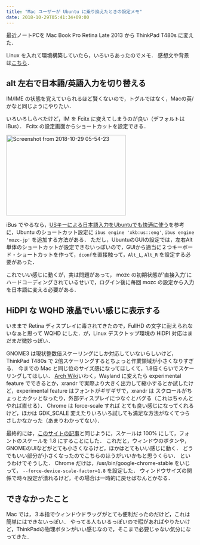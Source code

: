 ```yaml
---
title: "Mac ユーザーが Ubuntu に乗り換えたときの設定メモ"
date: 2018-10-29T05:41:34+09:00
---
```


最近ノートPCを Mac Book Pro Retina Late 2013 から ThinkPad T480s に変えた．

Linux を入れて環境構築していたら，いろいろあったのでメモ．
感想文や背景は[こちら](/blog/2018/10/thinkpad/)．

<!--more-->

## alt 左右で日本語/英語入力を切り替える

IM/IME の状態を覚えていられるほど賢くないので，トグルではなく，Macの英/かなと同じようにやりたい．

いろいろしらべたけど，IM を Fcitx に変えてしまうのが良い（デフォルトは iBus）．
Fcitx の設定画面からショートカットを設定できる．

<a data-flickr-embed="true"  href="https://www.flickr.com/photos/144329185@N06/45605265941/in/dateposted-public/" title="Screenshot from 2018-10-29 05-54-23"><img src="https://farm2.staticflickr.com/1952/45605265941_a0b5371214_n.jpg" width="320" height="216" alt="Screenshot from 2018-10-29 05-54-23"></a><script async src="//embedr.flickr.com/assets/client-code.js" charset="utf-8"></script>

iBus でやるなら，[USキーによる日本語入力をUbuntuでも快適に使う](http://yuki-tkd.hateblo.jp/entry/2016/04/21/001712)を参考に，Ubuntu のショートカット設定に `ibus engine 'xkb:us::eng'`, `ibus engine 'mozc-jp'` を追加する方法がある．
ただし，UbuntuのGUIの設定では，左右Alt単体のショートカットが設定できないっぽいので，GUIから適当に２つキーボード・ショートカットを作って，`dconf`を直接触って，`Alt_L`,  `Alt_R` を設定する必要があった．

これでいい感じに動くが，実は問題があって， mozc の初期状態が'直接入力'にハードコーディングされているせいで，ログイン後に毎回 mozc の設定から入力を日本語に変える必要がある．

## HiDPI な WQHD 液晶でいい感じに表示する

いままで Retina ディスプレイに毒されてきたので，FullHD の文字に耐えられないなぁと思って WQHD にした．が，Linux デスクトップ環境の HiDPI 対応はまだまだ微妙っぽい．

GNOME3 は現状整数倍スケーリングにしか対応していないらしいけど，ThinkPad T480s で 2倍スケーリングするとちょっと作業領域が小さくなりすぎる．
今までの Mac と同じ位のサイズ感になってほしくて，1.8倍くらいでスケーリングしてほしい．
[Arch Wiki](https://wiki.archlinux.jp/index.php/HiDPI)いわく，Wayland に変えたら experimental feature でできるとか，xrandr で実際より大きく出力して縮小するとか試したけど，experimental feature はフォントがギザギザで，xrandr は スクロールがちょっとカクッとなったり，外部ディスプレイにつなぐとバグる（これはちゃんとやれば直せる）．
Chrome は force-scale すれば とても良い感じになってくれるけど，ほかは GDK_SCALE 変えたりいろいろ試しても満足な方法がなくてつらさしかなかった（あまりわかってない）．

最終的には，[このサイトの記事](https://mensfeld.pl/2018/05/lenovo-thinkpad-x1-carbon-6th-gen-2018-ubuntu-18-04-tweaks/)と同じように，スケールは 100% にして，フォントのスケールを 1.8 にすることにした．
これだと，ウィンドウのボタンや，GNOMEのUIなどがとても小さくなるけど，ほかはとてもいい感じに動く．
どうでもいい部分が小さくなったのでこちらのほうがいいかもと思うくらい．
というわけでそうした．
Chrome だけは，/usr/bin/google-chrome-stable をいじって， `--force-device-scale-factor=1.8` を設定した．
ウィンドウサイズの関係で時々設定が潰れるけど，その場合は一時的に戻せばなんとかなる．

## できなかったこと

Mac では，３本指でウィンドウドラッグがとても便利だったのだけど，これは簡単にはできないっぽい．
やってる人もいるっぽいので暇があればやりたいけど，ThinkPadの物理ボタンがいい感じなので，そこまで必要じゃない気分になってきた．